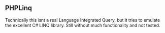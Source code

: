 PHPLinq
-------

Technically this isnt a real Language Integrated Query, but it tries to emulate the excellent C# LINQ library.
Still without much functionality and not tested.